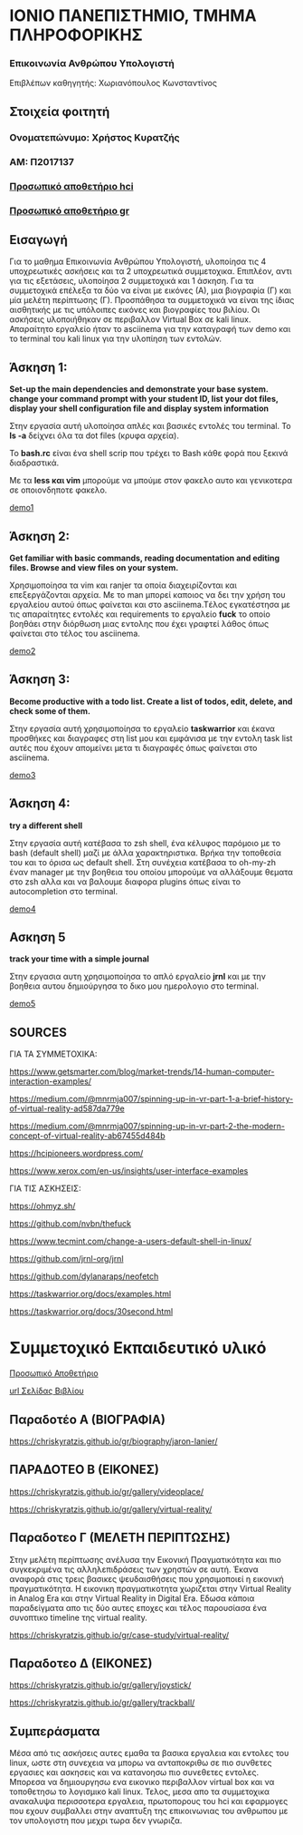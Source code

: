 # ΙΟΝΙΟ ΠΑΝΕΠΙΣΤΗΜΙΟ, ΤΜΗΜΑ ΠΛΗΡΟΦΟΡΙΚΗΣ 

### Επικοινωνία Ανθρώπου Υπολογιστή  
Επιβλέπων καθηγητής: Χωριανόπουλος Κωνσταντίνος 

## Στοιχεία φοιτητή 
### Ονοματεπώνυμο: Χρήστος Κυρατζής 
### ΑΜ: Π2017137

### [Προσωπικό αποθετήριο hci](https://github.com/ChrisKyratzis/hci)

### [Προσωπικό αποθετήριο gr](https://github.com/ChrisKyratzis/gr)


## Εισαγωγή

Για το μαθημα Επικοινωνία Ανθρώπου Υπολογιστή, υλοποίησα τις 4 υποχρεωτικές ασκήσεις και τα 2 υποχρεωτικά συμμετοχικα. Επιπλέον, αντι για τις εξετάσεις, υλοποίησα 2 συμμετοχικά και 1 άσκηση. Για τα συμμετοχικά επέλεξα τα δύο να είναι με εικόνες (Α), μια βιογραφία (Γ) και μία μελέτη περίπτωσης (Γ). Προσπάθησα τα συμμετοχικά να είναι της ίδιας αισθητικής με τις υπόλοιπες εικόνες και βιογραφίες του βιλίου. Οι ασκήσεις υλοποιήθηκαν σε περιβαλλον Virtual Box σε kali linux. Απαραίτητο εργαλείο ήταν το asciinema για την καταγραφή των demo και το terminal του kali linux για την υλοπίηση των εντολών.


## Άσκηση 1:

**Set-up the main dependencies and demonstrate your base system. change your command prompt with your student ID, list your dot files, display your shell configuration file and display system information**

Στην εργασία αυτή υλοποίησα απλές και βασικές εντολές του terminal. 
Το **ls -a** δείχνει όλα τα dot files (κρυφα αρχεία).

To **bash.rc** είναι ένα shell scrip που τρέχει το Bash κάθε φορά που ξεκινά διαδραστικά.

Με τα **less και vim** μπορούμε να μπούμε στον φακελο αυτο και γενικοτερα σε οποιονδηποτε φακελο.


[demo1](https://asciinema.org/a/WEpdXPjwTHNGYpzMBKykIkipH)



## Άσκηση 2: 

**Get familiar with basic commands, reading documentation and editing files. Browse and view files on your system.**

Χρησιμοποίησα τα vim και ranjer τα οποία διαχειρίζονται και επεξεργάζονται αρχεία. Mε το man <tool> μπορεί καποιος να δει την χρήση του εργαλείου αυτού όπως φαίνεται και στο asciinema.Tέλος εγκατέστησα με τις απαραίτητες εντολές και requirements το εργαλείο **fuck** το οποίο βοηθάει στην διόρθωση μιας εντολης που έχει γραφτεί λάθος όπως φαίνεται στο τέλος του asciinema.
  
[demo2](https://asciinema.org/a/qk5SDopbCXiVKXJ9ltQvOhe5r)


## Άσκηση 3:

**Become productive with a todo list. Create a list of todos, edit, delete, and check some of them.**

Στην εργασία αυτή χρησιμοποίησα το εργαλείο **taskwarrior** και έκανα προσθήκες και διαγραφες στη list μου και εμφάνισα με την εντολη task list αυτές που έχουν απομείνει μετα τι διαγραφές όπως φαίνεται στο asciinema.

[demo3](https://asciinema.org/a/4rq5N7ftROp2PUBKLAxjOWCQr)


## Άσκηση 4:

**try a different shell**

Στην εργασία αυτή κατέβασα το zsh shell, ένα κέλυφος παρόμοιο με το bash (default shell) μαζί με άλλα χαρακτηριστικα. Βρήκα την τοποθεσία του και το όρισα ως default shell. Στη συνέχεια κατέβασα το oh-my-zh έναν manager με την βοηθεια του οποίου μπορούμε να αλλάξουμε θεματα στο zsh αλλα και να βαλουμε διαφορα plugins όπως είναι το autocompletion στο terminal.

[demo4](https://asciinema.org/a/5KrVJGpuB4A1dv8dL3ns41g2X)


## Ασκηση 5

**track your time with a simple journal**

Στην εργασια αυτη χρησιμοποίησα το απλό εργαλείο **jrnl** και με την βοηθεια αυτου δημιούργησα το δικο μου ημερολογιο στο terminal.



[demo5](https://asciinema.org/a/NTG1IHpGmCjGWkfYvrQeMWEux)


## SOURCES

ΓΙΑ ΤΑ ΣΥΜΜΕΤΟΧΙΚΑ:

https://www.getsmarter.com/blog/market-trends/14-human-computer-interaction-examples/

https://medium.com/@mnrmja007/spinning-up-in-vr-part-1-a-brief-history-of-virtual-reality-ad587da779e

https://medium.com/@mnrmja007/spinning-up-in-vr-part-2-the-modern-concept-of-virtual-reality-ab67455d484b

https://hcipioneers.wordpress.com/

https://www.xerox.com/en-us/insights/user-interface-examples

ΓΙΑ ΤΙΣ ΑΣΚΗΣΕΙΣ:

https://ohmyz.sh/

https://github.com/nvbn/thefuck

https://www.tecmint.com/change-a-users-default-shell-in-linux/

https://github.com/jrnl-org/jrnl

https://github.com/dylanaraps/neofetch

https://taskwarrior.org/docs/examples.html

https://taskwarrior.org/docs/30second.html














# Συμμετοχικό Εκπαιδευτικό υλικό

[Προσωπικό Αποθετήριο](https://github.com/ChrisKyratzis/hci)

[url Σελίδας Βιβλίου](https://chriskyratzis.github.io/gr/)


## Παραδοτέο Α (ΒΙΟΓΡΑΦΙΑ)

https://chriskyratzis.github.io/gr/biography/jaron-lanier/

## ΠΑΡΑΔΟΤΕΟ Β (ΕΙΚΟΝΕΣ)

https://chriskyratzis.github.io/gr/gallery/videoplace/

https://chriskyratzis.github.io/gr/gallery/virtual-reality/

## Παραδοτεο Γ (ΜΕΛΕΤΗ ΠΕΡΙΠΤΩΣΗΣ)

Στην μελέτη περίπτωσης ανέλυσα την Εικονική Πραγματικότητα και πιο συγκεκριμένα τις αλληλεπιδράσεις των χρηστών σε αυτή. Έκανα αναφορά στις τρεις βασικες ψευδαισθήσεις που χρησιμοποιεί η εικονική πραγματικότητα. Η εικονικη πραγματικοτητα χωριζεται στην Virtual Reality in Analog Era και στην Virtual Reality in Digital Era. Εδωσα κάποια παραδείγματα απο τις δύο αυτες εποχες και τέλος παρουσίασα ένα συνοπτικο timeline της virtual reality.

https://chriskyratzis.github.io/gr/case-study/virtual-reality/

## Παραδοτεο Δ (ΕΙΚΟΝΕΣ)

https://chriskyratzis.github.io/gr/gallery/joystick/

https://chriskyratzis.github.io/gr/gallery/trackball/



## Συμπεράσματα 

Μέσα από τις ασκήσεις αυτες εμαθα τα βασικα εργαλεια και εντολες του linux, ωστε στη συνεχεια να μπορω να ανταποκριθω σε πιο συνθετες εργασιες και ασκησεις και να κατανοησω πιο συνεθετες εντολες. Μπορεσα να δημιουργησω ενα εικονικο περιβαλλον virtual box και να τοποθετησω το λογισμικο kali linux. Τελος, μεσα απο τα συμμετοχικα ανακαλυψα περισσοτερα εργαλεια, πρωτοπορους του hci και εφαρμογες που εχουν συμβαλλει στην αναπτυξη της επικοινωνιας του ανθρωπου με τον υπολογιστη που μεχρι τωρα δεν γνωριζα.


